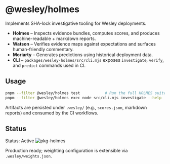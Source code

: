 # @wesley/holmes

Implements SHA-lock investigative tooling for Wesley deployments.

- **Holmes** – Inspects evidence bundles, computes scores, and produces machine-readable + markdown reports.
- **Watson** – Verifies evidence maps against expectations and surfaces human-friendly commentary.
- **Moriarty** – Generates predictions using historical deployment data.
- **CLI** – `packages/wesley-holmes/src/cli.mjs` exposes `investigate`, `verify`, and `predict` commands used in CI.

## Usage

```bash
pnpm --filter @wesley/holmes test           # Run the full HOLMES suite
pnpm --filter @wesley/holmes exec node src/cli.mjs investigate --help
```

Artifacts are persisted under `.wesley/` (e.g., `scores.json`, markdown reports) and consumed by the CI workflows.

## Status

Status: Active
![pkg-holmes](https://github.com/flyingrobots/wesley/actions/workflows/pkg-holmes.yml/badge.svg?branch=main)

Production ready; weighting configuration is extensible via `.wesley/weights.json`.
